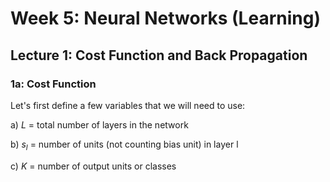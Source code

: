 # Week 5: Neural Networks (Learning)

## Lecture 1: Cost Function and Back Propagation

### 1a: Cost Function

Let's first define a few variables that we will need to use:

a) $L$ = total number of layers in the network

b) $s_l$ = number of units (not counting bias unit) in layer l

c) $K$ = number of output units or classes

